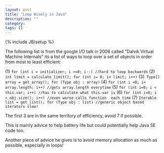 ```yaml
---
layout: post
title: "Loop Wisely in Java"
description: ""
category:
tags: []
---
```

{% include JB/setup %}

The following list is from the google I/O talk in 2008 called "Dalvik Virtual Machine Internals" its a list of ways to loop over a set of objects in order from most to least efficient:

(1) `for (int i = initializer; i >=0; i--) //hard to loop backwards`
(2) `int limit = calculate_limit(); for (int i= 0; i< limit; i++)`
(3)` Type[] array = get_array(); for (Type obj : array)`
(4) `for (int i =0; i< array.length; i++) //gets array.length everytime`
(5) `for (int i=0; i < this.var; i++) //has to calculate what this.var is`
(6) `for (int i=0; i < obj.size(); i++) //even worse calls function  each time`
(7) `Iterable list = get_list(); for (Type obj : list) //generic object based iterators slow!`

The first 3 are in the same territory of efficiency, avoid 7 if possible.

This is mainly advice to help battery life but could potentially help Java SE code too.

Another piece of advice he gives is to avoid memory allocation as much as possible, especially in loops!
